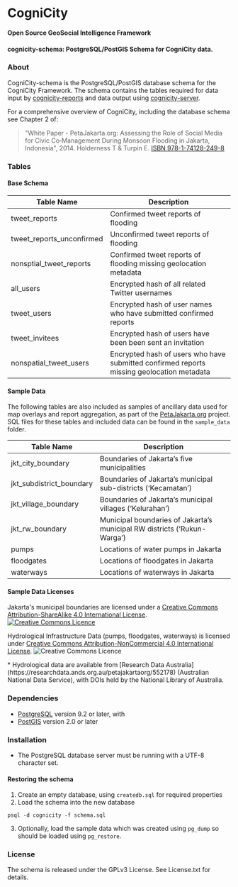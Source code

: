 CogniCity
===========
**Open Source GeoSocial Intelligence Framework**

#### cognicity-schema: PostgreSQL/PostGIS Schema for CogniCity data.

### About
CogniCity-schema is the PostgreSQL/PostGIS database schema for the CogniCity Framework.  The schema contains the tables required for data input by [cognicity-reports](https://github.com/smart-facility/cognicity-reports-powertrack) and data output using [cognicity-server](https://github.com/smart-facility/cognicity-server).

For a comprehensive overview of CogniCity, including the database schema see Chapter 2 of:
> "White Paper - PetaJakarta.org:
Assessing the Role of Social Media for Civic Co‑Management During Monsoon Flooding
in Jakarta, Indonesia", 2014. Holderness T & Turpin E. [ISBN 978-1-74128-249-8 ](http://petajakarta.org/banjir/en/research/)

### Tables
#### Base Schema
| Table Name | Description |
| ---------- | ----------- |
| tweet_reports | Confirmed tweet reports of flooding |
| tweet_reports_unconfirmed | Unconfirmed tweet reports of flooding |
| nonsptial_tweet_reports | Confirmed tweet reports of flooding missing geolocation metadata |
| all_users | Encrypted hash of all related Twitter usernames |
| tweet_users | Encrypted hash of user names who have submitted confirmed reports |
| tweet_invitees | Encrypted hash of users have been been sent an invitation |
| nonspatial_tweet_users | Encrypted hash of users who have submitted confirmed reports missing geolocation metadata |

#### Sample Data
The following tables are also included as samples of ancillary data used for map overlays and report aggregation, as part of the [PetaJakarta.org](http://petajakarta.org) project. SQL files for these tables and included data can be found in the `sample_data` folder.

| Table Name | Description |
| ---------- | ----------- |
| jkt_city_boundary | Boundaries of Jakarta’s five municipalities |
| jkt_subdistrict_boundary | Boundaries of Jakarta’s municipal sub-districts (‘Kecamatan’) |
| jkt_village_boundary | Boundaries of Jakarta’s municipal villages (‘Kelurahan’) |
| jkt_rw_boundary | Municipal boundaries of Jakarta’s municipal RW districts (‘Rukun-Warga’) |
| pumps | Locations of water pumps in Jakarta |
| floodgates | Locations of floodgates in Jakarta |
| waterways | Locations of waterways in Jakarta |

#### Sample Data Licenses
<dl>Jakarta's municipal boundaries are licensed under a <a rel="license" href="http://creativecommons.org/licenses/by-sa/4.0/">Creative Commons Attribution-ShareAlike 4.0 International License</a>. <a rel="license" href="http://creativecommons.org/licenses/by-sa/4.0/"><img alt="Creative Commons Licence" style="border-width:0" src="https://i.creativecommons.org/l/by-sa/4.0/80x15.png" /></a></dl>

<dl>Hydrological Infrastructure Data (pumps, floodgates, waterways) is licensed under <a rel="license" href="http://creativecommons.org/licenses/by-nc/4.0/"><a rel="license" href="http://creativecommons.org/licenses/by-nc/4.0/">Creative Commons Attribution-NonCommercial 4.0 International License</a>. <img alt="Creative Commons Licence" style="border-width:0" src="https://i.creativecommons.org/l/by-nc/4.0/80x15.png"/></a>
</dl>
* Hydrological data are available from [Research Data Australia](https://researchdata.ands.org.au/petajakartaorg/552178) (Australian National Data Service), with DOIs held by the National Library of Australia.

### Dependencies
* [PostgreSQL](http://www.postgresql.org) version 9.2 or later, with
* [PostGIS](http://postgis.net) version 2.0 or later

### Installation
* The PostgreSQL database server must be running with a UTF-8 character set.

#### Restoring the schema
1. Create an empty database, using `createdb.sql` for required properties
2. Load the schema into the new database
  ```shell
  psql -d cognicity -f schema.sql
  ```
3. Optionally, load the sample data which was created using `pg_dump` so should be loaded using `pg_restore`.

### License
The schema is released under the GPLv3 License. See License.txt for details.

